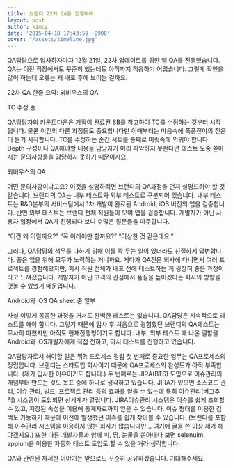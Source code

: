 ```yaml
---
title: 브랜디 22차 QA를 진행하며
layout: post
author: kimcy
date: '2015-04-18 17:43:59 +0900'
cover: "/assets/timeline.jpg"
---
```


QA담당으로 입사하자마자 12월 21일, 22차 업데이트를 위한 앱 QA를 진행했습니다. QA는 이전 직장에서도 꾸준히 했는데도 아직까지 적응하기  어렵습니다. 그렇게 확인을 많이 하는데 오류는 왜 배포 후에 보이는 걸까요.




22차 QA 한줄 요약: 뫼비우스의 QA


TC  수정 중

QA담당자의 카운트다운은 기획이 완료된 SB를 참고하여 TC를 수정하는 것부터 시작됩니다. 물론 이전의 다른 과정들도 중요합니다만 이때부터는 마음속에 폭풍전야의 전운이 돌기 시작합니다. TC를 수정하는 순간 시트를 통째로 머릿속에 외워야 합니다. Depth 구성이나 QA해야할 내용을 담당자가 미리 파악하지 못한다면 테스트 도중 쏟아지는 문의사항들을 감당하지 못하기 때문이지요. 


뫼비우스의 QA

어떤 문의사항이냐고요? 이것을 설명하려면 브랜디의 QA과정을 먼저 설명드려야 할 것 같습니다. 브랜디의 QA는 내부 테스트와 외부 테스트로 구분되어 있습니다. 내부 테스트는 R&D본부의 서비스팀에서 1차 개발이 완료된 Android, iOS 버전의 앱을 검증합니다. 반면 외부 테스트는 브랜디 전체 직원들이 모여 앱을 검증합니다. 개발자가 아닌 사용자 입장에서 QA가 진행되다 보니 수많은 질문들을 마주합니다.

“이건 왜 이럴까요?”
“꼭 이래야만 할까요?”
“이상한 것 같은데요.”



그러나, QA담당의 책무를 다하기 위해 이를 꽉 무는 일이 있더라도 친절하게 답변합니다. 좋은 앱을 위해 모두가 노력하는 거니까요. 게다가 QA전문 회사에 다니면서 여러 프로젝트를 경험해봤지만, 회사 직원 전체가 배포 전에 테스트하는 게 굉장히 좋은 과정이라고 느껴졌습니다. 개발자가 아닌 고객의 관점에서 품질을 높이겠다는 회사의 방향을 엿볼 수 있었기 때문입니다. 


Android와 iOS QA sheet 중 일부

사실 이렇게 꼼꼼한 과정을 거쳐도 완벽한 테스트는 없습니다. QA담당은 지속적으로 테스트를 해야 합니다. 그렇기 때문에 입사 후 처음으로 경험했던 브랜디의 QA테스트는 무사히 마쳤지만 아직도 현재진행형이기도 합니다. 내부, 외부 테스트 때 나온 결함을 Android와 iOS개발자에게 직접 전하고, 다시 테스트를 진행하고 있습니다. 

QA담당자로서 해야할 일은 뭐?: 프로세스 정립
첫 번째로 중요한 업무는 QA프로세스의 정립입니다. 브랜디는 스타트업 회사이기 때문에 QA프로세스의 완성도가 아직 부족합니다. (제가 입사한 이유이기도 합니다.) 두 번째로는 JIRA(BTS) 도입으로 이슈관리의 개념부터 만드는 것도 목표 중에 하나로 생각하고 있습니다. JIRA가 있으면 소스코드 관리, 이슈 관리, 빌드, 프로젝트 관리 등의 효과를 얻을 수 있는데 특히 이슈관리(버그추적) 시스템이 도입되면 신세계가 열립니다. JIRA이슈관리 시스템은 이슈를 쉽게 조회할 수 있고, 저장된 속성을 이용해 통계자료까지 얻을 수 있습니다. 이슈 형태를 이용한 검색도 가능하기 때문에 이전에 발생했던 이슈를 쉽게 찾아볼 수 있습니다. (브랜디를 포함해 이슈관리 시스템을 이용하지 않는 회사가 많습니다만... 여기에 글을 쓴 이상 제가 해야겠지요.) 또한 다른 개발자들과 함께 피, 땀, 눈물을 쏟아내다 보면 selenuim, appium을 이용한 자동화 테스트 도입도 할 수 있을 거라 생각합니다. 

QA와 관련된 자세한 이야기는 앞으로도 꾸준히 공유하겠습니다. 기대해주세요.